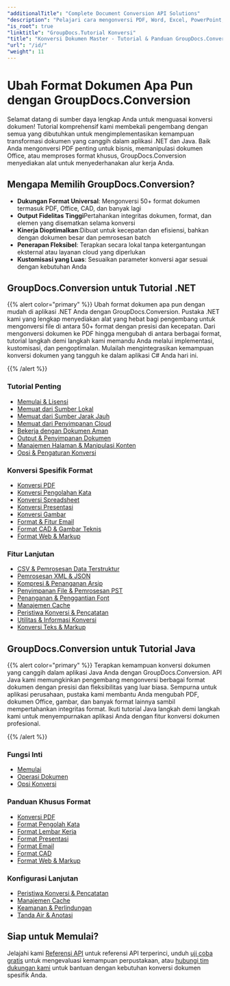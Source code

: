 ```yaml
---
"additionalTitle": "Complete Document Conversion API Solutions"
"description": "Pelajari cara mengonversi PDF, Word, Excel, PowerPoint, dan 50+ format lainnya dengan tutorial langkah demi langkah kami. Terapkan konversi dokumen yang lancar di aplikasi Anda."
"is_root": true
"linktitle": "GroupDocs.Tutorial Konversi"
"title": "Konversi Dokumen Master - Tutorial & Panduan GroupDocs.Conversion"
"url": "/id/"
"weight": 11
---
```


# Ubah Format Dokumen Apa Pun dengan GroupDocs.Conversion

Selamat datang di sumber daya lengkap Anda untuk menguasai konversi dokumen! Tutorial komprehensif kami membekali pengembang dengan semua yang dibutuhkan untuk mengimplementasikan kemampuan transformasi dokumen yang canggih dalam aplikasi .NET dan Java. Baik Anda mengonversi PDF penting untuk bisnis, memanipulasi dokumen Office, atau memproses format khusus, GroupDocs.Conversion menyediakan alat untuk menyederhanakan alur kerja Anda.

## Mengapa Memilih GroupDocs.Conversion?

- **Dukungan Format Universal**: Mengonversi 50+ format dokumen termasuk PDF, Office, CAD, dan banyak lagi
- **Output Fidelitas Tinggi**Pertahankan integritas dokumen, format, dan elemen yang disematkan selama konversi
- **Kinerja Dioptimalkan**:Dibuat untuk kecepatan dan efisiensi, bahkan dengan dokumen besar dan pemrosesan batch
- **Penerapan Fleksibel**: Terapkan secara lokal tanpa ketergantungan eksternal atau layanan cloud yang diperlukan
- **Kustomisasi yang Luas**: Sesuaikan parameter konversi agar sesuai dengan kebutuhan Anda

## GroupDocs.Conversion untuk Tutorial .NET

{{% alert color="primary" %}}
Ubah format dokumen apa pun dengan mudah di aplikasi .NET Anda dengan GroupDocs.Conversion. Pustaka .NET kami yang lengkap menyediakan alat yang hebat bagi pengembang untuk mengonversi file di antara 50+ format dengan presisi dan kecepatan. Dari mengonversi dokumen ke PDF hingga mengubah di antara berbagai format, tutorial langkah demi langkah kami memandu Anda melalui implementasi, kustomisasi, dan pengoptimalan. Mulailah mengintegrasikan kemampuan konversi dokumen yang tangguh ke dalam aplikasi C# Anda hari ini.

{{% /alert %}}

### Tutorial Penting

- [Memulai & Lisensi](./net/getting-started-licensing/)
- [Memuat dari Sumber Lokal](./net/loading-from-local-sources/)
- [Memuat dari Sumber Jarak Jauh](./net/loading-from-remote-sources/)
- [Memuat dari Penyimpanan Cloud](./net/loading-from-cloud-storage/)
- [Bekerja dengan Dokumen Aman](./net/working-with-secure-documents/)
- [Output & Penyimpanan Dokumen](./net/document-output-saving/)
- [Manajemen Halaman & Manipulasi Konten](./net/page-management-content-manipulation/)
- [Opsi & Pengaturan Konversi](./net/conversion-options-settings/)

### Konversi Spesifik Format

- [Konversi PDF](./net/pdf-conversion/)
- [Konversi Pengolahan Kata](./net/word-processing-conversion/)
- [Konversi Spreadsheet](./net/spreadsheet-conversion/)
- [Konversi Presentasi](./net/presentation-conversion/)
- [Konversi Gambar](./net/image-conversion/)
- [Format & Fitur Email](./net/email-formats-features/)
- [Format CAD & Gambar Teknis](./net/cad-technical-drawing-formats/)
- [Format Web & Markup](./net/web-markup-formats/)

### Fitur Lanjutan

- [CSV & Pemrosesan Data Terstruktur](./net/csv-structured-data-processing/)
- [Pemrosesan XML & JSON](./net/xml-json-processing/)
- [Kompresi & Penanganan Arsip](./net/compression-archive-handling/)
- [Penyimpanan File & Pemrosesan PST](./net/storage-files-pst-processing/)
- [Penanganan & Penggantian Font](./net/font-handling-substitution/)
- [Manajemen Cache](./net/cache-management/)
- [Peristiwa Konversi & Pencatatan](./net/conversion-events-logging/)
- [Utilitas & Informasi Konversi](./net/conversion-utilities-information/)
- [Konversi Teks & Markup](./net/text-markup-conversion/)

## GroupDocs.Conversion untuk Tutorial Java

{{% alert color="primary" %}}
Terapkan kemampuan konversi dokumen yang canggih dalam aplikasi Java Anda dengan GroupDocs.Conversion. API Java kami memungkinkan pengembang mengonversi berbagai format dokumen dengan presisi dan fleksibilitas yang luar biasa. Sempurna untuk aplikasi perusahaan, pustaka kami membantu Anda mengubah PDF, dokumen Office, gambar, dan banyak format lainnya sambil mempertahankan integritas format. Ikuti tutorial Java langkah demi langkah kami untuk menyempurnakan aplikasi Anda dengan fitur konversi dokumen profesional.

{{% /alert %}}

### Fungsi Inti

- [Memulai](./java/getting-started/)
- [Operasi Dokumen](./java/document-operations/)
- [Opsi Konversi](./java/conversion-options/)

### Panduan Khusus Format

- [Konversi PDF](./java/pdf-conversion/)
- [Format Pengolah Kata](./java/word-processing-formats/)
- [Format Lembar Kerja](./java/spreadsheet-formats/)
- [Format Presentasi](./java/presentation-formats/)
- [Format Email](./java/email-formats/)
- [Format CAD](./java/cad-formats/)
- [Format Web & Markup](./java/web-markup-formats/)

### Konfigurasi Lanjutan

- [Peristiwa Konversi & Pencatatan](./java/conversion-events-logging/)
- [Manajemen Cache](./java/cache-management/)
- [Keamanan & Perlindungan](./java/security-protection/)
- [Tanda Air & Anotasi](./java/watermarks-annotations/)

## Siap untuk Memulai?

Jelajahi kami [Referensi API](https://reference.groupdocs.com/) untuk referensi API terperinci, unduh [uji coba gratis](https://releases.groupdocs.com/) untuk mengevaluasi kemampuan perpustakaan, atau [hubungi tim dukungan kami](https://forum.groupdocs.com/) untuk bantuan dengan kebutuhan konversi dokumen spesifik Anda.